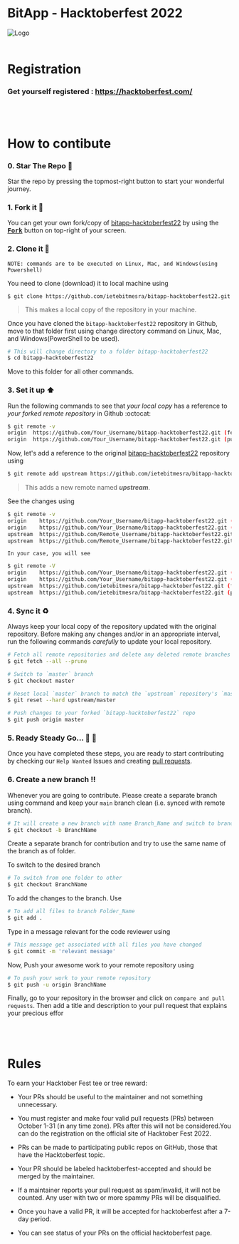 # BitApp - Hacktoberfest 2022

![Logo](https://github.com/weaponxwolf/bitapp-hacktoberfest22/blob/main/public/assets/img/Email%20Banners-Dark.png)
<br></br>

# Registration
### Get yourself registered : <a herf="https://hacktoberfest.com/">https://hacktoberfest.com/</a>

<br></br>

# How to contibute

### 0. Star The Repo :star2:

Star the repo by pressing the topmost-right button to start your wonderful journey.


### 1. Fork it :fork_and_knife:

You can get your own fork/copy of [bitapp-hacktoberfest22](https://github.com/ietebitmesra/bitapp-hacktoberfest22) by using the <a href="https://github.com/ietebitmesra/bitapp-hacktoberfest22/fork"><kbd><b>Fork</b></kbd></a> button on top-right of your screen.



### 2. Clone it :busts_in_silhouette:

`NOTE: commands are to be executed on Linux, Mac, and Windows(using Powershell)`

You need to clone (download) it to local machine using

```
$ git clone https://github.com/ietebitmesra/bitapp-hacktoberfest22.git
```

> This makes a local copy of the repository in your machine.

Once you have cloned the `bitapp-hacktoberfest22` repository in Github, move to that folder first using change directory command on Linux, Mac, and Windows(PowerShell to be used).

```sh
# This will change directory to a folder bitapp-hacktoberfest22
$ cd bitapp-hacktoberfest22
```

Move to this folder for all other commands.

### 3. Set it up :arrow_up:

Run the following commands to see that *your local copy* has a reference to *your forked remote repository* in Github :octocat:

```sh
$ git remote -v
origin  https://github.com/Your_Username/bitapp-hacktoberfest22.git (fetch)
origin  https://github.com/Your_Username/bitapp-hacktoberfest22.git (push)

```

Now, let's add a reference to the original [bitapp-hacktoberfest22](https://github.com/ietebitmesra/bitapp-hacktoberfest22) repository using

```sh
$ git remote add upstream https://github.com/ietebitmesra/bitapp-hacktoberfest22.git
```

> This adds a new remote named ***upstream***.

See the changes using

```sh
$ git remote -v
origin    https://github.com/Your_Username/bitapp-hacktoberfest22.git (fetch)
origin    https://github.com/Your_Username/bitapp-hacktoberfest22.git (push)
upstream  https://github.com/Remote_Username/bitapp-hacktoberfest22.git (fetch)
upstream  https://github.com/Remote_Username/bitapp-hacktoberfest22.git (push)
```
`In your case, you will see`
```sh
$ git remote -V
origin    https://github.com/Your_Username/bitapp-hacktoberfest22.git (fetch)
origin    https://github.com/Your_Username/bitapp-hacktoberfest22.git (push)
upstream  https://github.com/ietebitmesra/bitapp-hacktoberfest22.git (fetch)
upstream  https://github.com/ietebitmesra/bitapp-hacktoberfest22.git (push)
```

### 4. Sync it :recycle:

Always keep your local copy of the repository updated with the original repository.
Before making any changes and/or in an appropriate interval, run the following commands *carefully* to update your local repository.

```sh
# Fetch all remote repositories and delete any deleted remote branches
$ git fetch --all --prune

# Switch to `master` branch
$ git checkout master

# Reset local `master` branch to match the `upstream` repository's `master` branch
$ git reset --hard upstream/master

# Push changes to your forked `bitapp-hacktoberfest22` repo
$ git push origin master
```

### 5. Ready Steady Go... :turtle: :rabbit2:

Once you have completed these steps, you are ready to start contributing by checking our `Help Wanted` Issues and creating [pull requests](https://github.com/ietebitmesra/bitapp-hacktoberfest22/pulls).

### 6. Create a new branch :bangbang:

Whenever you are going to contribute. Please create a separate branch using command and keep your `main` branch clean (i.e. synced with remote branch).

```sh
# It will create a new branch with name Branch_Name and switch to branch Folder_Name
$ git checkout -b BranchName
```

Create a separate branch for contribution and try to use the same name of the branch as of folder.

To switch to the desired branch

```sh
# To switch from one folder to other
$ git checkout BranchName
```

To add the changes to the branch. Use

```sh
# To add all files to branch Folder_Name
$ git add .
```

Type in a message relevant for the code reviewer using

```sh
# This message get associated with all files you have changed
$ git commit -m 'relevant message'
```

Now, Push your awesome work to your remote repository using

```sh
# To push your work to your remote repository
$ git push -u origin BranchName
```

Finally, go to your repository in the browser and click on `compare and pull requests`.
Then add a title and description to your pull request that explains your precious effor
 
<br></br>
# Rules

To earn your Hacktober Fest tee or tree reward:

- Your PRs should be useful to the maintainer and not something unnecessary.

- You must register and make four valid pull requests (PRs) between October 1-31 (in any time zone). PRs after this will not be considered.You can do the registration on the official site of Hacktober Fest 2022.

- PRs can be made to participating public repos on GitHub, those that have the Hacktoberfest topic. 

- Your PR should be labeled hacktoberfest-accepted and should be merged by the maintainer. 

- If a maintainer reports your pull request as spam/invalid, it will not be counted. Any user with two or more spammy PRs will be disqualified. 

- Once you have a valid PR, it will be accepted for hacktoberfest after a 7-day period. 

- You can see status of your PRs on the official hacktoberfest page.
